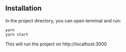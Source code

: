 ## Installation

In the project directory, you can open terminal and run:

```
yarn
yarn start
```

This will run the project on http://localhost:3000
